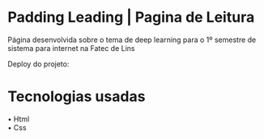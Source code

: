 # Padding Leading | Pagina de Leitura

Página desenvolvida sobre o tema de deep learning para o 1º semestre de sistema para internet na Fatec de Lins

Deploy do projeto:

# Tecnologias usadas
• Html <br>
• Css
